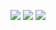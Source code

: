 <img src="https://img.shields.io/badge/Swift-F05138?style=flat-square&logo=Swift&logoColor=white"/> <img src="https://img.shields.io/badge/Rust-ffffff?style=flat-square&logo=Rust&logoColor=black"/> <img src="https://img.shields.io/badge/Github-181717?style=flat-square&logo=Github&logoColor=white"/>

